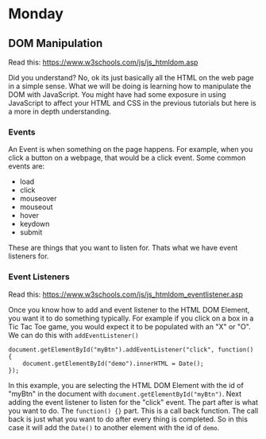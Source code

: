 # Monday

## DOM Manipulation
Read this: https://www.w3schools.com/js/js_htmldom.asp

Did you understand? No, ok its just basically all the HTML on the web page in a simple sense. What we will be doing is learning how to manipulate the DOM with JavaScript. You might have had some exposure in using JavaScript to affect your HTML and CSS in the previous tutorials but here is a more in depth understanding.

### Events
An Event is when something on the page happens. For example, when you click a button on a webpage, that would be a click event. Some common events are:
* load
* click
* mouseover
* mouseout
* hover
* keydown
* submit

These are things that you want to listen for. Thats what we have event listeners for. 

### Event Listeners
Read this: https://www.w3schools.com/js/js_htmldom_eventlistener.asp

Once you know how to add and event listener to the HTML DOM Element, you want it to do something typically. For example if you click on a box in a Tic Tac Toe game, you would expect it to be populated with an "X" or "O". We can do this with `addEventListener()`
```
document.getElementById("myBtn").addEventListener("click", function() {
    document.getElementById("demo").innerHTML = Date();
});
```

In this example, you are selecting the HTML DOM Element with the id of "myBtn" in the document with `document.getElementById("myBtn")`. Next adding the event listener to listen for the "click" event. The part after is what you want to do. The `function() {}` part. This is a call back function. The call back is just what you want to do after every thing is completed. So in this case it will add the `Date()` to another element with the id of `demo`.
  
  